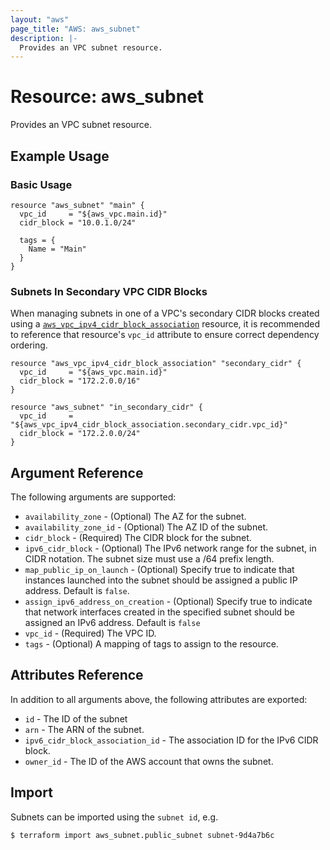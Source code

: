 ```yaml
---
layout: "aws"
page_title: "AWS: aws_subnet"
description: |-
  Provides an VPC subnet resource.
---
```


# Resource: aws_subnet

Provides an VPC subnet resource.

## Example Usage

### Basic Usage

```hcl
resource "aws_subnet" "main" {
  vpc_id     = "${aws_vpc.main.id}"
  cidr_block = "10.0.1.0/24"

  tags = {
    Name = "Main"
  }
}
```

### Subnets In Secondary VPC CIDR Blocks

When managing subnets in one of a VPC's secondary CIDR blocks created using a [`aws_vpc_ipv4_cidr_block_association`](vpc_ipv4_cidr_block_association.html)
resource, it is recommended to reference that resource's `vpc_id` attribute to ensure correct dependency ordering.

```hcl
resource "aws_vpc_ipv4_cidr_block_association" "secondary_cidr" {
  vpc_id     = "${aws_vpc.main.id}"
  cidr_block = "172.2.0.0/16"
}

resource "aws_subnet" "in_secondary_cidr" {
  vpc_id     = "${aws_vpc_ipv4_cidr_block_association.secondary_cidr.vpc_id}"
  cidr_block = "172.2.0.0/24"
}
```

## Argument Reference

The following arguments are supported:

* `availability_zone` - (Optional) The AZ for the subnet.
* `availability_zone_id` - (Optional) The AZ ID of the subnet.
* `cidr_block` - (Required) The CIDR block for the subnet.
* `ipv6_cidr_block` - (Optional) The IPv6 network range for the subnet,
    in CIDR notation. The subnet size must use a /64 prefix length.
* `map_public_ip_on_launch` -  (Optional) Specify true to indicate
    that instances launched into the subnet should be assigned
    a public IP address. Default is `false`.
* `assign_ipv6_address_on_creation` - (Optional) Specify true to indicate
    that network interfaces created in the specified subnet should be
    assigned an IPv6 address. Default is `false`
* `vpc_id` - (Required) The VPC ID.
* `tags` - (Optional) A mapping of tags to assign to the resource.

## Attributes Reference

In addition to all arguments above, the following attributes are exported:

* `id` - The ID of the subnet
* `arn` - The ARN of the subnet.
* `ipv6_cidr_block_association_id` - The association ID for the IPv6 CIDR block.
* `owner_id` - The ID of the AWS account that owns the subnet.

## Import

Subnets can be imported using the `subnet id`, e.g.

```
$ terraform import aws_subnet.public_subnet subnet-9d4a7b6c
```

